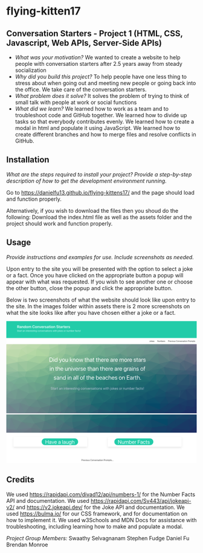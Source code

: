 # flying-kitten17


## Conversation Starters - Project 1 (HTML, CSS, Javascript, Web APIs, Server-Side APIs)

- *What was your motivation?*  We wanted to create a website to help people with conversation starters after 2.5 years away from steady socialization
- *Why did you build this project?*  To help people have one less thing to stress about when going out and meeting new people or going back into the office.  We take care of the conversation starters. 
- *What problem does it solve?*  It solves the problem of trying to think of small talk with people at work or social functions
- *What did we learn?* We learned how to work as a team and to troubleshoot code and GitHub together. We learned how to divide up tasks so that everybody contributes evenly. We learned how to create a modal in html and populate it using JavaScript. We learned how to create different branches and how to merge files and resolve conflicts in GitHub. 


## Installation

*What are the steps required to install your project? Provide a step-by-step description of how to get the development environment running.*

Go to https://danielfu13.github.io/flying-kittens17/ and the page should load and function properly. 

Alternatively, if you wish to download the files then you shoud do the following:
Download the index.html file as well as the assets folder and the project should work and function properly. 

## Usage

*Provide instructions and examples for use. Include screenshots as needed.*

Upon entry to the site you will be presented with the option to select a joke or a fact. Once you have clicked on the appropriate button a popup will appear with what was requested. If you wish to see another one or choose the other button, close the popup and click the appropriate button.

Below is two screenshots of what the website should look like upon entry to the site.  In the images folder within assets there is 2 more screenshots on what the site looks like after you have chosen either a joke or a fact. 


![alt text](assets/images//startpage.png)
![alt text](assets/images//page2.png)


## Credits
We used https://rapidapi.com/divad12/api/numbers-1/ for the Number Facts API and documentation. We used https://rapidapi.com/Sv443/api/jokeapi-v2/ and https://v2.jokeapi.dev/ for the Joke API and documentation. We used https://bulma.io/ for our CSS framework, and for documentation on how to implement it. We used w3Schools and MDN Docs for assistance with troubleshooting, including learning how to make and populate a modal.


*Project Group Members:* 
Swaathy Selvagnanam
Stephen Fudge
Daniel Fu
Brendan Monroe
